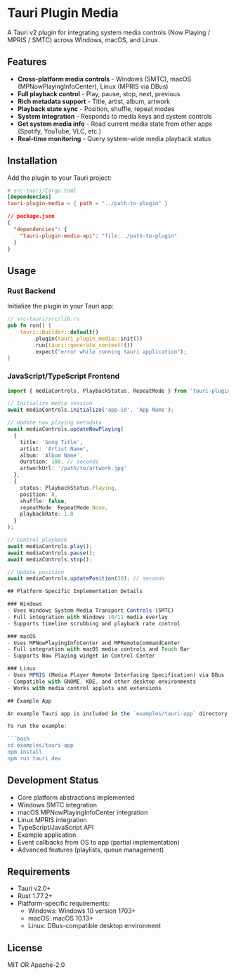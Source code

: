 # Tauri Plugin Media

A Tauri v2 plugin for integrating system media controls (Now Playing / MPRIS / SMTC) across Windows, macOS, and Linux.

## Features

- **Cross-platform media controls** - Windows (SMTC), macOS (MPNowPlayingInfoCenter), Linux (MPRIS via DBus)
- **Full playback control** - Play, pause, stop, next, previous
- **Rich metadata support** - Title, artist, album, artwork
- **Playback state sync** - Position, shuffle, repeat modes
- **System integration** - Responds to media keys and system controls
- **Get system media info** - Read current media state from other apps (Spotify, YouTube, VLC, etc.)
- **Real-time monitoring** - Query system-wide media playback status

## Installation

Add the plugin to your Tauri project:

```toml
# src-tauri/Cargo.toml
[dependencies]
tauri-plugin-media = { path = "../path-to-plugin" }
```

```json
// package.json
{
  "dependencies": {
    "tauri-plugin-media-api": "file:../path-to-plugin"
  }
}
```

## Usage

### Rust Backend

Initialize the plugin in your Tauri app:

```rust
// src-tauri/src/lib.rs
pub fn run() {
    tauri::Builder::default()
        .plugin(tauri_plugin_media::init())
        .run(tauri::generate_context!())
        .expect("error while running tauri application");
}
```

### JavaScript/TypeScript Frontend

```typescript
import { mediaControls, PlaybackStatus, RepeatMode } from 'tauri-plugin-media-api';

// Initialize media session
await mediaControls.initialize('app-id', 'App Name');

// Update now playing metadata
await mediaControls.updateNowPlaying(
  {
    title: 'Song Title',
    artist: 'Artist Name',
    album: 'Album Name',
    duration: 180, // seconds
    artworkUrl: '/path/to/artwork.jpg'
  },
  {
    status: PlaybackStatus.Playing,
    position: 0,
    shuffle: false,
    repeatMode: RepeatMode.None,
    playbackRate: 1.0
  }
);

// Control playback
await mediaControls.play();
await mediaControls.pause();
await mediaControls.stop();

// Update position
await mediaControls.updatePosition(30); // seconds

## Platform-Specific Implementation Details

### Windows
- Uses Windows System Media Transport Controls (SMTC)
- Full integration with Windows 10/11 media overlay
- Supports timeline scrubbing and playback rate control

### macOS
- Uses MPNowPlayingInfoCenter and MPRemoteCommandCenter
- Full integration with macOS media controls and Touch Bar
- Supports Now Playing widget in Control Center

### Linux
- Uses MPRIS (Media Player Remote Interfacing Specification) via DBus
- Compatible with GNOME, KDE, and other desktop environments
- Works with media control applets and extensions

## Example App

An example Tauri app is included in the `examples/tauri-app` directory demonstrating full media control integration with a functional music player UI.

To run the example:

```bash
cd examples/tauri-app
npm install
npm run tauri dev
```

## Development Status

- Core platform abstractions implemented
- Windows SMTC integration
- macOS MPNowPlayingInfoCenter integration  
- Linux MPRIS integration
- TypeScript/JavaScript API
- Example application
- Event callbacks from OS to app (partial implementation)
- Advanced features (playlists, queue management)

## Requirements

- Tauri v2.0+
- Rust 1.77.2+
- Platform-specific requirements:
  - Windows: Windows 10 version 1703+
  - macOS: macOS 10.13+
  - Linux: DBus-compatible desktop environment

## License

MIT OR Apache-2.0
